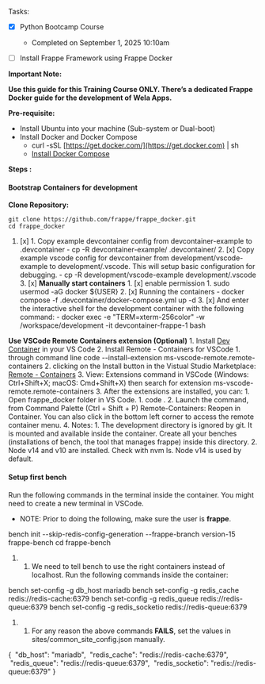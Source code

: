 
Tasks:
- [x] Python Bootcamp Course
	- Completed on September 1, 2025 10:10am

- [ ] Install Frappe Framework using Frappe Docker

**Important Note:**

**Use this guide for this Training Course ONLY. There’s a dedicated Frappe Docker guide for the development of Wela Apps.**

**Pre-requisite:**

- Install Ubuntu into your machine (Sub-system or Dual-boot)
- Install Docker and Docker Compose
    - curl -sSL [https://get.docker.com/](https://get.docker.com) | sh
    - [Install Docker Compose](https://docs.docker.com/compose/install/linux/#install-the-plugin-manually)

**Steps :**

#### Bootstrap Containers for development
**Clone Repository:**
```
git clone https://github.com/frappe/frappe_docker.git
cd frappe_docker
```

1. [x] 1. Copy example devcontainer config from devcontainer-example to .devcontainer
        - cp -R devcontainer-example/ .devcontainer/
    2. [x] Copy example vscode config for devcontainer from development/vscode-example to development/.vscode. This will setup basic configuration for debugging.
        - cp -R development/vscode-example development/.vscode
    3. [x] **Manually start containers**
        1. [x] enable permission
            1. sudo usermod -aG docker ${USER}
        2. [x] Running the containers
            - docker compose -f .devcontainer/docker-compose.yml up -d
        3. [x] And enter the interactive shell for the development container with the following command:
            - docker exec -e "TERM=xterm-256color" -w /workspace/development -it devcontainer-frappe-1 bash

 **Use VSCode Remote Containers extension (Optional)**
        1. Install [Dev Container](https://marketplace.visualstudio.com/items?itemName=ms-vscode-remote.remote-containers) in your VS Code
        2. Install Remote - Containers for VSCode
            1. through command line code --install-extension ms-vscode-remote.remote-containers
            2. clicking on the Install button in the Vistual Studio Marketplace: [Remote - Containers](https://marketplace.visualstudio.com/items?itemName=ms-vscode-remote.remote-containers)
            3. View: Extensions command in VSCode (Windows: Ctrl+Shift+X; macOS: Cmd+Shift+X) then search for extension ms-vscode-remote.remote-containers
        3. After the extensions are installed, you can:
            1. Open frappe_docker folder in VS Code.
                1. code .
            2. Launch the command, from Command Palette (Ctrl + Shift + P) Remote-Containers: Reopen in Container. You can also click in the bottom left corner to access the remote container menu.
        4. Notes:
            1. The development directory is ignored by git. It is mounted and available inside the container. Create all your benches (installations of bench, the tool that manages frappe) inside this directory.
            2. Node v14 and v10 are installed. Check with nvm ls. Node v14 is used by default.

#### Setup first bench
Run the following commands in the terminal inside the container. You might need to create a new terminal in VSCode.
- NOTE: Prior to doing the following, make sure the user is **frappe**.

bench init --skip-redis-config-generation --frappe-branch version-15 frappe-bench
cd frappe-bench

1. 1. We need to tell bench to use the right containers instead of localhost. Run the following commands inside the container:

bench set-config -g db_host mariadb
bench set-config -g redis_cache redis://redis-cache:6379
bench set-config -g redis_queue redis://redis-queue:6379
bench set-config -g redis_socketio redis://redis-queue:6379

1. 1. For any reason the above commands **FAILS**, set the values in sites/common_site_config.json manually.

{
  "db_host": "mariadb",
  "redis_cache": "redis://redis-cache:6379",
  "redis_queue": "redis://redis-queue:6379",
  "redis_socketio": "redis://redis-queue:6379"
}